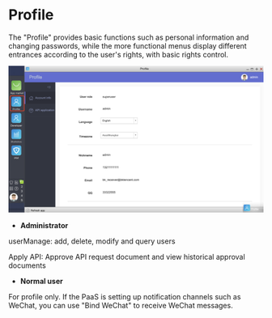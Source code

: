  # Profile

 The "Profile" provides basic functions such as personal information and changing passwords, while the more functional menus display different entrances according to the user's rights, with basic rights control.

 ![-w2020](../assets/personcenter_all.png) 

 - **Administrator** 

  userManage: add, delete, modify and query users 
  
  Apply API: Approve API request document and view historical approval documents 

 - **Normal user** 

  For profile only. If the PaaS is setting up notification channels such as WeChat, you can use "Bind WeChat" to receive WeChat messages. 